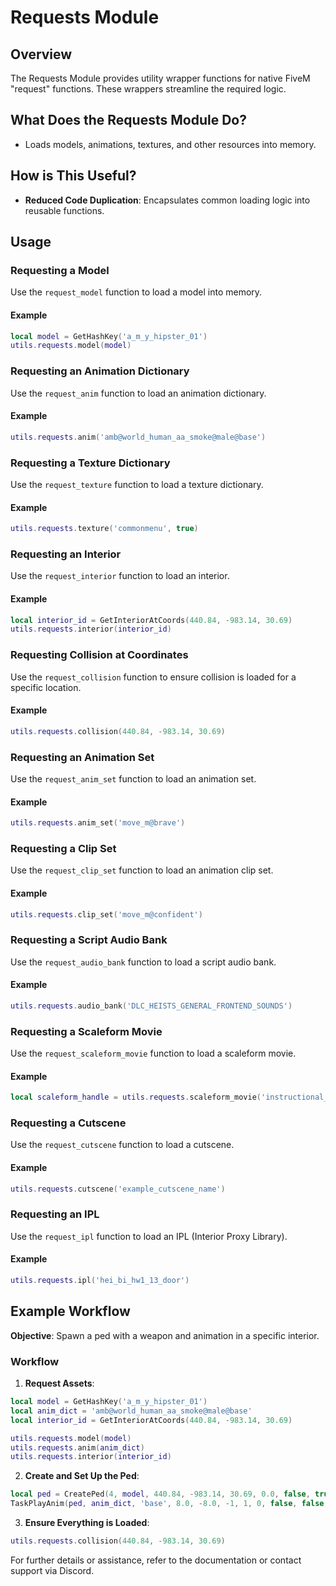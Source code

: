 # Requests Module

## Overview

The Requests Module provides utility wrapper functions for native FiveM "request" functions. 
These wrappers streamline the required logic.

## What Does the Requests Module Do?

- Loads models, animations, textures, and other resources into memory.

## How is This Useful?

- **Reduced Code Duplication**: Encapsulates common loading logic into reusable functions.

## Usage

### Requesting a Model

Use the `request_model` function to load a model into memory.

#### Example

```lua
local model = GetHashKey('a_m_y_hipster_01')
utils.requests.model(model)
```

### Requesting an Animation Dictionary

Use the `request_anim` function to load an animation dictionary.

#### Example

```lua
utils.requests.anim('amb@world_human_aa_smoke@male@base')
```

### Requesting a Texture Dictionary

Use the `request_texture` function to load a texture dictionary.

#### Example

```lua
utils.requests.texture('commonmenu', true)
```

### Requesting an Interior

Use the `request_interior` function to load an interior.

#### Example

```lua
local interior_id = GetInteriorAtCoords(440.84, -983.14, 30.69)
utils.requests.interior(interior_id)
```

### Requesting Collision at Coordinates

Use the `request_collision` function to ensure collision is loaded for a specific location.

#### Example

```lua
utils.requests.collision(440.84, -983.14, 30.69)
```

### Requesting an Animation Set

Use the `request_anim_set` function to load an animation set.

#### Example

```lua
utils.requests.anim_set('move_m@brave')
```

### Requesting a Clip Set

Use the `request_clip_set` function to load an animation clip set.

#### Example

```lua
utils.requests.clip_set('move_m@confident')
```

### Requesting a Script Audio Bank

Use the `request_audio_bank` function to load a script audio bank.

#### Example

```lua
utils.requests.audio_bank('DLC_HEISTS_GENERAL_FRONTEND_SOUNDS')
```

### Requesting a Scaleform Movie

Use the `request_scaleform_movie` function to load a scaleform movie.

#### Example

```lua
local scaleform_handle = utils.requests.scaleform_movie('instructional_buttons')
```

### Requesting a Cutscene

Use the `request_cutscene` function to load a cutscene.

#### Example

```lua
utils.requests.cutscene('example_cutscene_name')
```

### Requesting an IPL

Use the `request_ipl` function to load an IPL (Interior Proxy Library).

#### Example

```lua
utils.requests.ipl('hei_bi_hw1_13_door')
```

## Example Workflow

**Objective**: Spawn a ped with a weapon and animation in a specific interior.

### Workflow

1. **Request Assets**:

```lua
local model = GetHashKey('a_m_y_hipster_01')
local anim_dict = 'amb@world_human_aa_smoke@male@base'
local interior_id = GetInteriorAtCoords(440.84, -983.14, 30.69)

utils.requests.model(model)
utils.requests.anim(anim_dict)
utils.requests.interior(interior_id)
```

2. **Create and Set Up the Ped**:

```lua
local ped = CreatePed(4, model, 440.84, -983.14, 30.69, 0.0, false, true)
TaskPlayAnim(ped, anim_dict, 'base', 8.0, -8.0, -1, 1, 0, false, false, false)
```

3. **Ensure Everything is Loaded**:

```lua
utils.requests.collision(440.84, -983.14, 30.69)
```

For further details or assistance, refer to the documentation or contact support via Discord.